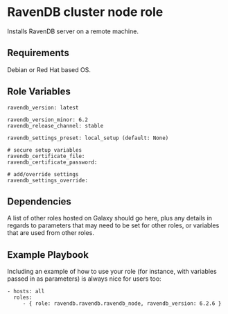RavenDB cluster node role
=========

Installs RavenDB server on a remote machine.

Requirements
------------

Debian or Red Hat based OS.

Role Variables
--------------

```
ravendb_version: latest

ravendb_version_minor: 6.2
ravendb_release_channel: stable

ravendb_settings_preset: local_setup (default: None)

# secure setup variables
ravendb_certificate_file: 
ravendb_certificate_password: 

# add/override settings
ravendb_settings_override:
```

Dependencies
------------

A list of other roles hosted on Galaxy should go here, plus any details in regards to parameters that may need to be set for other roles, or variables that are used from other roles.

Example Playbook
----------------

Including an example of how to use your role (for instance, with variables passed in as parameters) is always nice for users too:

    - hosts: all
      roles:
         - { role: ravendb.ravendb.ravendb_node, ravendb_version: 6.2.6 }

